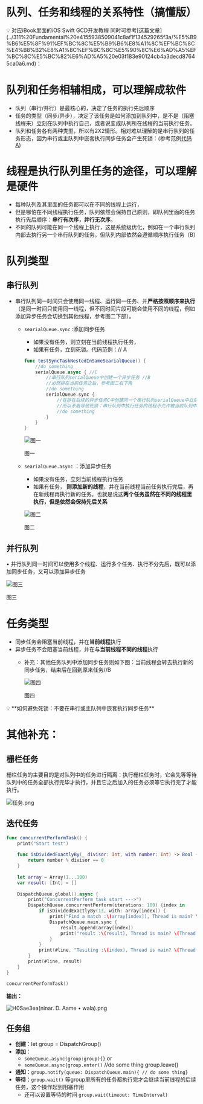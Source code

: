 # 队列、任务和线程的关系特性（搞懂版）

<aside>
💡 对应iBook里面的iOS Swift GCD开发教程
同时可参考[这篇文章](../311%20Fundamental%20e4155938509041c8af1f134529265f3a/%E5%B9%B6%E5%8F%91%EF%BC%8C%E5%B9%B6%E8%A1%8C%EF%BC%8C%E4%B8%B2%E8%A1%8C%EF%BC%8C%E5%90%8C%E6%AD%A5%EF%BC%8C%E5%BC%82%E6%AD%A5%20e03f183e90124cb4a3decd87645ca0a6.md)：

</aside>

# **队列和任务相辅相成，可以理解成软件**

- 队列（串行/并行）是最核心的，决定了任务的执行先后顺序
- 任务的类型（同步/异步），决定了该任务是如何添加到队列中，是不是（阻塞线程来）立刻在队列中执行自己，或者说变成队列所在线程的当前执行任务。
- 队列和任务各有两种类型，所以有2X2情形。相对难以理解的是串行队列的任务形态，因为串行或主队列中嵌套执行同步任务会产生死锁：(参考范例[代码A](%E9%98%9F%E5%88%97%E3%80%81%E4%BB%BB%E5%8A%A1%E5%92%8C%E7%BA%BF%E7%A8%8B%E7%9A%84%E5%85%B3%E7%B3%BB%E7%89%B9%E6%80%A7%EF%BC%88%E6%90%9E%E6%87%82%E7%89%88%EF%BC%89%20130cf5efd4d841e9a784b49267f608b7.md))

# **线程是执行队列里任务的途径，可以理解是硬件**

- 每种队列及其里面的任务都可以在不同的线程上运行，
- 但是哪怕在不同线程执行任务，队列依然会保持自己原则，即队列里面的任务执行先后顺序：**串行有次序，并行无次序**。
- 不同的队列可能在同一个线程上执行，这是系统级优化，例如在一个串行队列内部去执行另一个串行队列的任务。但队列内部依然会遵循顺序执行任务（B）

# **队列类型**

## 串行队列

- 串行队列同一时间只会使用同一线程、运行同一任务、并**严格按照顺序来执行**（是同一时间只使用同一线程，但不同时间片段可能会使用不同的线程，例如添加异步任务会切换到其他线程，参考图二下部）。
    - `searialQueue.sync` :添加同步任务
        - 如果没有任务，则立刻在当前线程执行任务，
        - 如果有任务，立刻死锁。代码范例：// A
        
        ```swift
        func testSyncTaskNestedInSameSearialQueue() {
            //do something
            serialQueue.async { //C
                //串行队列serialQueue中创建一个异步任务 //B
                //必然排在当前任务之后，参考图二右下角
                //do something
                serialQueue.sync {
                    //在排在后续的异步任务C中创建同一个串行队列serialQueue中立刻执行的同步任务，
                    //所以矛盾导致死锁：串行队列中执行任务的线程不允许被当前队列中的任务阻塞？
                    //do something
                }
            }
        }
        ```
        
        ![图一](%E9%98%9F%E5%88%97%E3%80%81%E4%BB%BB%E5%8A%A1%E5%92%8C%E7%BA%BF%E7%A8%8B%E7%9A%84%E5%85%B3%E7%B3%BB%E7%89%B9%E6%80%A7%EF%BC%88%E6%90%9E%E6%87%82%E7%89%88%EF%BC%89%20130cf5efd4d841e9a784b49267f608b7/%E6%AD%A3%E5%9C%A8%E6%89%92%E5%BE%97%E7%9A%84%E4%BB%BB%E5%8A%A1.png)
        
        图一
        
    - `searialQueue.async` ：添加异步任务
        - 如果没有任务，立刻当前线程执行任务
        - 如果有任务， **则添加新的线程**，并在当前线程当前任务执行完后，再在新线程再执行新的任务。也就是说这**两个任务虽然在不同的线程里执行，但是依然会保持先后关系**
        
        ![图二](%E9%98%9F%E5%88%97%E3%80%81%E4%BB%BB%E5%8A%A1%E5%92%8C%E7%BA%BF%E7%A8%8B%E7%9A%84%E5%85%B3%E7%B3%BB%E7%89%B9%E6%80%A7%EF%BC%88%E6%90%9E%E6%87%82%E7%89%88%EF%BC%89%20130cf5efd4d841e9a784b49267f608b7/%E7%8E%87%E8%A1%8C%E9%98%9F%E5%88%97.png)
        
        图二
        

## 并行队列

• 并行队列同一时间可以使用多个线程、运行多个任务、执行不分先后，既可以添加同步任务，又可以添加异步任务

![图三](%E9%98%9F%E5%88%97%E3%80%81%E4%BB%BB%E5%8A%A1%E5%92%8C%E7%BA%BF%E7%A8%8B%E7%9A%84%E5%85%B3%E7%B3%BB%E7%89%B9%E6%80%A7%EF%BC%88%E6%90%9E%E6%87%82%E7%89%88%EF%BC%89%20130cf5efd4d841e9a784b49267f608b7/Smc_A.png)

图三

# **任务类型**

- 同步任务会阻塞当前线程，并在**当前线程**执行
- 异步任务不会阻塞当前线程，并在与**当前线程不同的线程**执行
    - 补充：其他任务队列中添加同步任务则如下图：当前线程会转去执行新的同步任务，结束后在回到原来任务//B
        
        ![图四](%E9%98%9F%E5%88%97%E3%80%81%E4%BB%BB%E5%8A%A1%E5%92%8C%E7%BA%BF%E7%A8%8B%E7%9A%84%E5%85%B3%E7%B3%BB%E7%89%B9%E6%80%A7%EF%BC%88%E6%90%9E%E6%87%82%E7%89%88%EF%BC%89%20130cf5efd4d841e9a784b49267f608b7/%E5%BD%93%E5%89%8D%E4%BB%BB%E5%8A%A1.png)
        
        图四
        

<aside>
💡 **如何避免死锁：不要在串行或主队列中嵌套执行同步任务**

</aside>

# **其他补充：**

## **栅栏任务**

栅栏任务的主要目的是对队列中的任务进行隔离：执行栅栏任务时，它会先等等待队列中的任务全部执行完毕才执行，并且它之后加入的任务必须等它执行完了才能执行。

![任务.png](%E9%98%9F%E5%88%97%E3%80%81%E4%BB%BB%E5%8A%A1%E5%92%8C%E7%BA%BF%E7%A8%8B%E7%9A%84%E5%85%B3%E7%B3%BB%E7%89%B9%E6%80%A7%EF%BC%88%E6%90%9E%E6%87%82%E7%89%88%EF%BC%89%20130cf5efd4d841e9a784b49267f608b7/%E4%BB%BB%E5%8A%A1.png)

## **迭代任务**

```swift
func concurrentPerformTask() {
    print("Start test")
    
    func isDividedExactlyBy(_ divisor: Int, with number: Int) -> Bool {
        return number % divisor == 0
    }
    
    let array = Array(1...100)
    var result: [Int] = []
    
    DispatchQueue.global().async {
        print("ConcurrentPerform task start --->")
        DispatchQueue.concurrentPerform(iterations: 100) {index in
            if isDividedExactlyBy(13, with: array[index]) {
                print("Find a match :\(array[index]), Thread is main? \(Thread.current.isMainThread)")
                DispatchQueue.main.sync {
                    result.append(array[index])
                    print("result :\(result), Thread is main? \(Thread.current.isMainThread): \(Thread.current.description)")
                }
            }
            print(#line, "Tesiting :\(index), Thread is main? \(Thread.current.isMainThread): \(Thread.current.description)")
        }
        print(#line, result)
    }
}

concurrentPerformTask()
```

**输出：**

![H0Sae3ea(ninar. D. Aame • wala).png](%E9%98%9F%E5%88%97%E3%80%81%E4%BB%BB%E5%8A%A1%E5%92%8C%E7%BA%BF%E7%A8%8B%E7%9A%84%E5%85%B3%E7%B3%BB%E7%89%B9%E6%80%A7%EF%BC%88%E6%90%9E%E6%87%82%E7%89%88%EF%BC%89%20130cf5efd4d841e9a784b49267f608b7/H0Sae3ea(ninar._D._Aame__wala).png)

## **任务组**

- **创建**：let group = DispatchGroup()
- **添加**：
    - `someQueue.async(group:group){}` or
    - `someQueue.async{group.enter()` //do some thing group.leave()
- **通知**：`group.notify(queue: DispatchQueue.main){ // do some thing}`
- **等待**：`group.wait()` 等group里所有的任务都执行完才会继续当前线程的后续任务，这个操作起到阻塞作用
    - 还可以设置等待的时间 `group.wait(timeout: TimeInterval)`